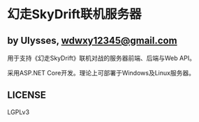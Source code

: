 # 幻走SkyDrift联机服务器

## by Ulysses, wdwxy12345@gmail.com

用于支持《幻走SkyDrift》联机对战的服务器前端、后端与Web API。

采用ASP.NET Core开发。理论上可部署于Windows及Linux服务器。


## LICENSE

LGPLv3
